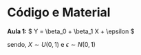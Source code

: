 # Código e Material

**Aula 1:**
$
Y = \beta_0 + \beta_1 X + \epsilon
$

sendo, $X \sim U(0,1)$ e $\epsilon \sim N(0,1)$
